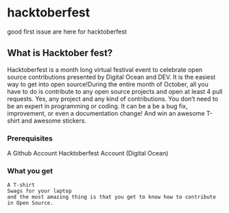 # hacktoberfest
good first issue are here for hacktoberfest

## What is Hacktober fest?

Hacktoberfest is a month long virtual festival event to celebrate open source contributions presented by Digital Ocean and DEV. It is the easiest way to get into open source!During the entire month of October, all you have to do is contribute to any open source projects and open at least 4 pull requests. Yes, any project and any kind of contributions. You don’t need to be an expert in programming or coding. It can be a be a bug fix, improvement, or even a documentation change! And win an awesome T-shirt and awesome stickers.

### Prerequisites

A Github Account
Hacktoberfest Account (Digital Ocean)


### What you get
```
A T-shirt
Swags for your laptop
and the most amazing thing is that you get to know how to contribute in Open Source.
```

